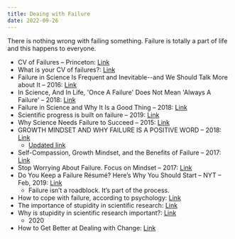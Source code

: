 ```yaml
---
title: Deaing with Failure
date: 2022-09-26
---
```

There is nothing wrong with failing something. Failure is totally a part of life and this happens to everyone.

<!--more-->

- CV of Failures – Princeton: [Link](https://www.sciencealert.com/why-creating-a-cv-of-failures-is-good-Princeton-professor-viral)
- What is your CV of failures?: [Link](https://www.sciencealert.com/why-creating-a-cv-of-failures-is-good-Princeton-professor-viral)
- Failure in Science Is Frequent and Inevitable--and We Should Talk More about It – 2016: [Link](https://www.scientificamerican.com/blog/guest-blog/failure-in-science-is-frequent-and-inevitable-and-we-should-talk-more-about-it/)
- In Science, And In Life, 'Once A Failure' Does Not Mean 'Always A Failure' – 2018: [Link](https://www.forbes.com/sites/startswithabang/2018/08/03/in-science-and-in-life-once-a-failure-does-not-mean-always-a-failure/?sh=15bef6dc7c08)
- Failure in Science and Why It Is a Good Thing – 2018: [Link](https://muse.jhu.edu/article/701865)
- Scientific progress is built on failure – 2019: [Link](https://www.nature.com/articles/d41586-019-00107-y)
- Why Science Needs Failure to Succeed – 2015: [Link](https://www.sciencefriday.com/segments/why-science-needs-failure-to-succeed/)
- GROWTH MINDSET AND WHY FAILURE IS A POSITIVE WORD – 2018: [Link](https://www.cengage.com/404/)
  - [Updated link](https://blog.cengage.com/the-benefits-of-a-growth-mindset-dangers-of-a-fixed-mindset/)
- Self-Compassion, Growth Mindset, and the Benefits of Failure – 2017: [Link](https://www.psychologytoday.com/us/blog/the-athletes-way/201701/self-compassion-growth-mindset-and-the-benefits-failure)
- Stop Worrying About Failure. Focus on Mindset – 2017: [Link](https://medium.com/the-mission/stop-worrying-about-failure-focus-on-mindset-110b81f3e7b6#:~:text=Although%20people%20may%20differ%20in,only%20see%20ourselves%20as%20learning.)
- Do You Keep a Failure Résumé? Here’s Why You Should Start – NYT – Feb, 2019: [Link](https://www.nytimes.com/2019/02/03/smarter-living/failure-resume.html?smid=fb-nytimes&smtyp=cur)
  - Failure isn’t a roadblock. It’s part of the process.
- How to cope with failure, according to psychology: [Link](https://www.bps.org.uk/research-digest/how-cope-under-pressure-according-psychology)
- The importance of stupidity in scientific research: [Link](https://www.bps.org.uk/research-digest/how-cope-under-pressure-according-psychology)
- Why is stupidity in scientific research important?: [Link](https://www.biologists.com/stories/why-is-stupidity-in-scientific-research-important/)
  - 2020
- How to Get Better at Dealing with Change: [Link](https://hbr.org/2016/09/how-to-get-better-at-dealing-with-change)
